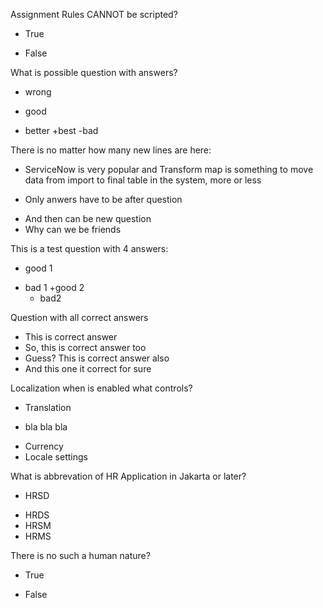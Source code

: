 Assignment Rules CANNOT be scripted?

+ True

- False

What is possible question with answers?


- wrong
+ good

+ better
+best
-bad



There is no matter how many new lines are here:

- ServiceNow is very popular and Transform map is something to move data from import to final table in the system, more or less
+ Only anwers have to be after question
- And then can be new question
- Why can we be friends

This is a test question with 4 answers:

+ good 1
- bad 1
+good 2
  -   bad2

Question with all correct answers
+ This is correct answer
+ So, this is correct answer too
+ Guess? This is correct answer also
+ And this one it correct for sure

Localization when is enabled what controls?
+ Translation
- bla bla bla
+ Currency
+ Locale settings

What is abbrevation of HR Application in Jakarta or later?
+ HRSD
- HRDS
- HRSM
- HRMS

There is no such a human nature?
+ True
- False


